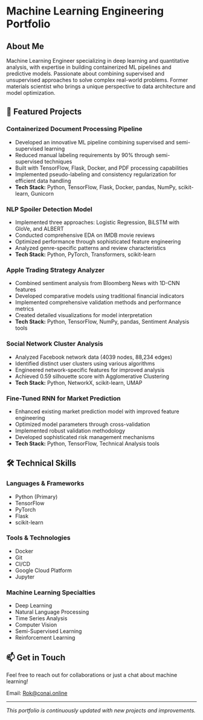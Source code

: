 # Machine Learning Engineering Portfolio

## About Me
Machine Learning Engineer specializing in deep learning and quantitative analysis, with expertise in building containerized ML pipelines and predictive models. Passionate about combining supervised and unsupervised approaches to solve complex real-world problems. Former materials scientist who brings a unique perspective to data architecture and model optimization.

## 🚀 Featured Projects

### Containerized Document Processing Pipeline
- Developed an innovative ML pipeline combining supervised and semi-supervised learning
- Reduced manual labeling requirements by 90% through semi-supervised techniques
- Built with TensorFlow, Flask, Docker, and PDF processing capabilities
- Implemented pseudo-labeling and consistency regularization for efficient data handling
- **Tech Stack:** Python, TensorFlow, Flask, Docker, pandas, NumPy, scikit-learn, Gunicorn

### NLP Spoiler Detection Model
- Implemented three approaches: Logistic Regression, BiLSTM with GloVe, and ALBERT
- Conducted comprehensive EDA on IMDB movie reviews
- Optimized performance through sophisticated feature engineering
- Analyzed genre-specific patterns and review characteristics
- **Tech Stack:** Python, PyTorch, Transformers, scikit-learn

### Apple Trading Strategy Analyzer
- Combined sentiment analysis from Bloomberg News with 1D-CNN features
- Developed comparative models using traditional financial indicators
- Implemented comprehensive validation methods and performance metrics
- Created detailed visualizations for model interpretation
- **Tech Stack:** Python, TensorFlow, NumPy, pandas, Sentiment Analysis tools

### Social Network Cluster Analysis
- Analyzed Facebook network data (4039 nodes, 88,234 edges)
- Identified distinct user clusters using various algorithms
- Engineered network-specific features for improved analysis
- Achieved 0.59 silhouette score with Agglomerative Clustering
- **Tech Stack:** Python, NetworkX, scikit-learn, UMAP

### Fine-Tuned RNN for Market Prediction
- Enhanced existing market prediction model with improved feature engineering
- Optimized model parameters through cross-validation
- Implemented robust validation methodology
- Developed sophisticated risk management mechanisms
- **Tech Stack:** Python, TensorFlow, Technical Analysis tools

## 🛠 Technical Skills

### Languages & Frameworks
- Python (Primary)
- TensorFlow
- PyTorch
- Flask
- scikit-learn

### Tools & Technologies
- Docker
- Git
- CI/CD
- Google Cloud Platform
- Jupyter

### Machine Learning Specialties
- Deep Learning
- Natural Language Processing
- Time Series Analysis
- Computer Vision
- Semi-Supervised Learning
- Reinforcement Learning

## 📫 Get in Touch
Feel free to reach out for collaborations or just a chat about machine learning!

Email: Rok@conai.online

---
*This portfolio is continuously updated with new projects and improvements.*
